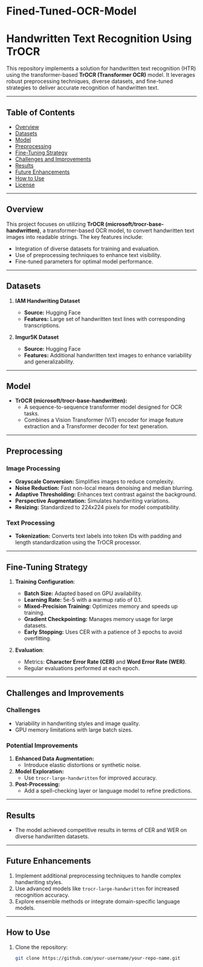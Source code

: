 # Fined-Tuned-OCR-Model
# Handwritten Text Recognition Using TrOCR

This repository implements a solution for handwritten text recognition (HTR) using the transformer-based **TrOCR (Transformer OCR)** model. It leverages robust preprocessing techniques, diverse datasets, and fine-tuned strategies to deliver accurate recognition of handwritten text.

---

## Table of Contents

- [Overview](#overview)
- [Datasets](#datasets)
- [Model](#model)
- [Preprocessing](#preprocessing)
- [Fine-Tuning Strategy](#fine-tuning-strategy)
- [Challenges and Improvements](#challenges-and-improvements)
- [Results](#results)
- [Future Enhancements](#future-enhancements)
- [How to Use](#how-to-use)
- [License](#license)

---

## Overview

This project focuses on utilizing **TrOCR (microsoft/trocr-base-handwritten)**, a transformer-based OCR model, to convert handwritten text images into readable strings. The key features include:

- Integration of diverse datasets for training and evaluation.
- Use of preprocessing techniques to enhance text visibility.
- Fine-tuned parameters for optimal model performance.

---

## Datasets

1. **IAM Handwriting Dataset**
   - **Source:** Hugging Face
   - **Features:** Large set of handwritten text lines with corresponding transcriptions.

2. **Imgur5K Dataset**
   - **Source:** Hugging Face
   - **Features:** Additional handwritten text images to enhance variability and generalizability.

---

## Model

- **TrOCR (microsoft/trocr-base-handwritten):**
  - A sequence-to-sequence transformer model designed for OCR tasks.
  - Combines a Vision Transformer (ViT) encoder for image feature extraction and a Transformer decoder for text generation.

---

## Preprocessing

### Image Processing
- **Grayscale Conversion:** Simplifies images to reduce complexity.
- **Noise Reduction:** Fast non-local means denoising and median blurring.
- **Adaptive Thresholding:** Enhances text contrast against the background.
- **Perspective Augmentation:** Simulates handwriting variations.
- **Resizing:** Standardized to 224x224 pixels for model compatibility.

### Text Processing
- **Tokenization:** Converts text labels into token IDs with padding and length standardization using the TrOCR processor.

---

## Fine-Tuning Strategy

1. **Training Configuration**:
   - **Batch Size:** Adapted based on GPU availability.
   - **Learning Rate:** 5e-5 with a warmup ratio of 0.1.
   - **Mixed-Precision Training:** Optimizes memory and speeds up training.
   - **Gradient Checkpointing:** Manages memory usage for large datasets.
   - **Early Stopping:** Uses CER with a patience of 3 epochs to avoid overfitting.

2. **Evaluation**:
   - Metrics: **Character Error Rate (CER)** and **Word Error Rate (WER)**.
   - Regular evaluations performed at each epoch.

---

## Challenges and Improvements

### Challenges
- Variability in handwriting styles and image quality.
- GPU memory limitations with large batch sizes.

### Potential Improvements
1. **Enhanced Data Augmentation:**
   - Introduce elastic distortions or synthetic noise.
2. **Model Exploration:**
   - Use `trocr-large-handwritten` for improved accuracy.
3. **Post-Processing:**
   - Add a spell-checking layer or language model to refine predictions.

---

## Results

- The model achieved competitive results in terms of CER and WER on diverse handwritten datasets.

---

## Future Enhancements

1. Implement additional preprocessing techniques to handle complex handwriting styles.
2. Use advanced models like `trocr-large-handwritten` for increased recognition accuracy.
3. Explore ensemble methods or integrate domain-specific language models.

---

## How to Use

1. Clone the repository:
   ```bash
   git clone https://github.com/your-username/your-repo-name.git
